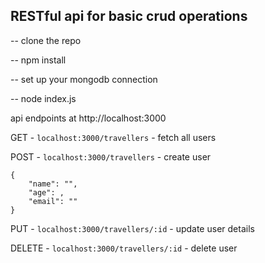
## RESTful api for basic crud operations
  
-- clone the repo

-- npm install

-- set up your mongodb connection

-- node index.js


api endpoints at http://localhost:3000

GET - `localhost:3000/travellers` - fetch all users

POST - `localhost:3000/travellers` - create user

    {
        "name": "",
        "age": ,
        "email": ""
    }

PUT - `localhost:3000/travellers/:id` - update user details
  
DELETE - `localhost:3000/travellers/:id` - delete user